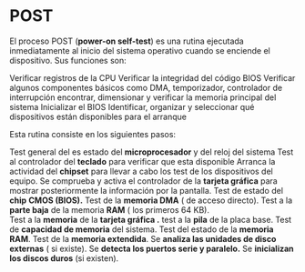 
# POST

El proceso POST (**power-on self-test**) es una rutina ejecutada inmediatamente al inicio del sistema operativo cuando se enciende el dispositivo. Sus funciones son:

Verificar registros de la CPU
Verificar la integridad del código BIOS
Verificar algunos componentes básicos como DMA, temporizador, controlador de interrupción
encontrar, dimensionar y verificar la memoria principal del sistema
Inicializar el BIOS
Identificar, organizar y seleccionar qué dispositivos están disponibles para el arranque

Esta rutina consiste en los siguientes pasos:

Test general del es estado del  **microprocesador**  y del reloj del sistema
Test al controlador del  **teclado**  para verificar que esta disponible
Arranca la actividad del  **chipset** para llevar a cabo los test de los dispositivos del equipo.
Se comprueba y activa el controlador de la  **tarjeta gráfica**  para mostrar posteriormente la información por la pantalla.
Test de estado del **chip**  **CMOS (BIOS).**
Test de la  **memoria DMA** ( de acceso directo).
Test a la  **parte baja**  de la memoria **RAM**  ( los primeros 64 KB).  
Test a la  **memoria** de la  **tarjeta gráfica .**
test a la  **pila** de la placa base.
Test de  **capacidad de memoria**  del sistema.
Test del estado de la  **memoria RAM**.
Test de la  **memoria extendida**.
Se  **analiza las unidades de disco externas** ( si existe).
Se  **detecta los puertos serie y paralelo.**
Se  **inicializan los discos duros**  (si existen).

